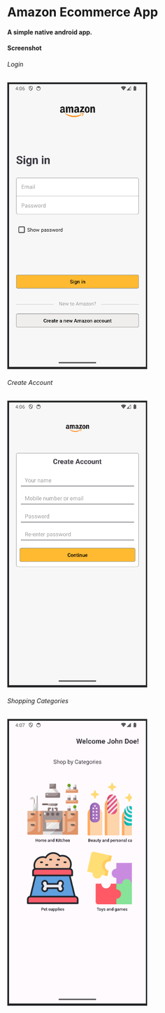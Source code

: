 # Amazon Ecommerce App
#### A simple native android app.

#### Screenshot
###### Login
![Login Screen](screenshots/login.png)

###### Create Account
![Create Account](screenshots/create_account.png)

###### Shopping Categories
![Shopping Categories](screenshots/categories.png)